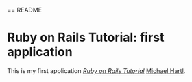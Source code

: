 == README

# Ruby on Rails Tutorial: first application

This is my first application
[*Ruby on Rails Tutorial*](http://railstutorial.org/)
[Michael Hartl](http://michaelhartl.com/).
